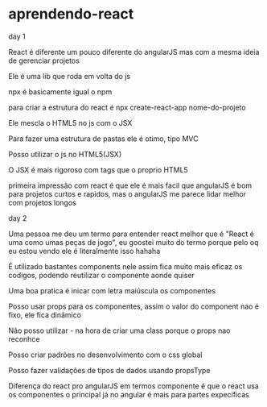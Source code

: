 # aprendendo-react

day 1 

React é diferente um pouco diferente do angularJS mas com a mesma ideia de gerenciar projetos

Ele é uma lib que roda em volta do js

npx é basicamente igual o npm

para criar a estrutura do react é npx create-react-app nome-do-projeto

Ele mescla o HTML5 no js com o JSX

Para fazer uma estrutura de pastas ele é otimo, tipo MVC

Posso utilizar o js no HTML5(JSX)

O JSX é mais rigoroso com tags que o proprio HTML5

primeira impressão com react é que ele é mais facil que angularJS é bom para projetos curtos e rapidos, mas o angularJS me parece lidar melhor com projetos longos


day 2

Uma pessoa me deu um termo para entender react melhor que é "React é uma como umas peças de jogo", eu goostei muito do termo porque pelo oq eu estou vendo ele é literalmente isso hahaha 

É utilizado bastantes components nele assim fica muito mais eficaz os codigos, podendo reutilizar o componente aonde quiser

Uma boa pratica é inicar com letra maiúscula os componentes

Posso usar props para os componentes, assim o valor do component nao é fixo, ele fica dinâmico

Não posso utilizar - na hora de criar uma class porque o props nao reconhce

Posso criar padrões no desenvolvimento com o css global 

Posso fazer validações de tipos de dados usando propsType

Diferença do react pro angularJS em termos componente é que o react usa os componentes o principal já no angular é mais para partes expecificas
